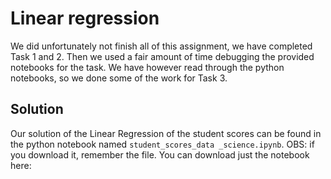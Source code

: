 # Linear regression

We did unfortunately not finish all of this assignment, we have completed Task 1 and 2. Then we used a fair amount of time debugging the provided notebooks for the task. We have however read through the python notebooks, so we done some of the work for Task 3. 

## Solution
Our solution of the Linear Regression of the student scores can be found in the python notebook named ```student_scores_data _science.ipynb```. OBS: if you download it, remember the file. You can download just the notebook here: 